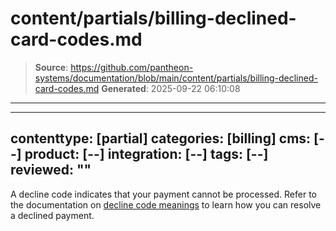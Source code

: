 # content/partials/billing-declined-card-codes.md

> **Source**: https://github.com/pantheon-systems/documentation/blob/main/content/partials/billing-declined-card-codes.md
> **Generated**: 2025-09-22 06:10:08

---

---
contenttype: [partial]
categories: [billing]
cms: [--]
product: [--]
integration: [--]
tags: [--]
reviewed: ""
---

A decline code indicates that your payment cannot be processed. Refer to the documentation on [decline code meanings](https://stripe.com/docs/declines/codes) to learn how you can resolve a declined payment.
